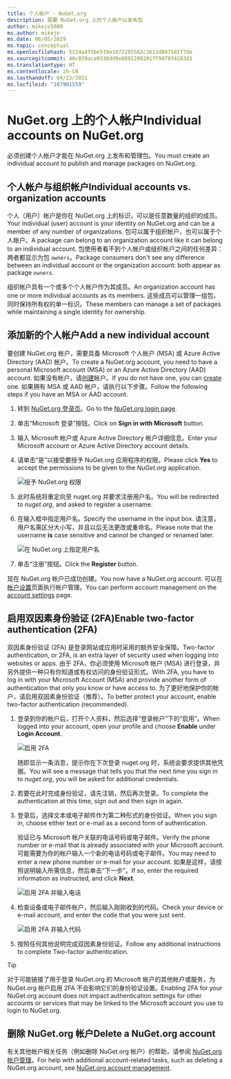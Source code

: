 ```yaml
---
title: 个人帐户 - NuGet.org
description: 需要 NuGet.org 上的个人帐户以发布包
author: mikejo5000
ms.author: mikejo
ms.date: 06/05/2019
ms.topic: conceptual
ms.openlocfilehash: 5224a4f5be519e1d72285562c1611d047582f7de
ms.sourcegitcommit: 40c039ace0330dd9e68922882017f9878f4283d1
ms.translationtype: HT
ms.contentlocale: zh-CN
ms.lasthandoff: 04/22/2021
ms.locfileid: "107901559"
---
```

# <a name="individual-accounts-on-nugetorg"></a><span data-ttu-id="62237-103">NuGet.org 上的个人帐户</span><span class="sxs-lookup"><span data-stu-id="62237-103">Individual accounts on NuGet.org</span></span>

<span data-ttu-id="62237-104">必须创建个人帐户才能在 NuGet.org 上发布和管理包。</span><span class="sxs-lookup"><span data-stu-id="62237-104">You must create an individual account to publish and manage packages on NuGet.org.</span></span>

## <a name="individual-accounts-vs-organization-accounts"></a><span data-ttu-id="62237-105">个人帐户与组织帐户</span><span class="sxs-lookup"><span data-stu-id="62237-105">Individual accounts vs. organization accounts</span></span>

<span data-ttu-id="62237-106">个人（用户）帐户是你在 NuGet.org 上的标识，可以是任意数量的组织的成员。</span><span class="sxs-lookup"><span data-stu-id="62237-106">Your individual (user) account is your identity on NuGet.org and can be a member of any number of organizations.</span></span> <span data-ttu-id="62237-107">包可以属于组织帐户，也可以属于个人帐户。</span><span class="sxs-lookup"><span data-stu-id="62237-107">A package can belong to an organization account like it can belong to an individual account.</span></span> <span data-ttu-id="62237-108">包使用者看不到个人帐户或组织帐户之间的任何差异：两者都显示为包 `owners`。</span><span class="sxs-lookup"><span data-stu-id="62237-108">Package consumers don't see any difference between an individual account or the organization account: both appear as package `owners`.</span></span>

<span data-ttu-id="62237-109">组织帐户具有一个或多个个人帐户作为其成员。</span><span class="sxs-lookup"><span data-stu-id="62237-109">An organization account has one or more individual accounts as its members.</span></span> <span data-ttu-id="62237-110">这些成员可以管理一组包，同时保持所有权的单一标识。</span><span class="sxs-lookup"><span data-stu-id="62237-110">These members can manage a set of packages while maintaining a single identity for ownership.</span></span>

## <a name="add-a-new-individual-account"></a><span data-ttu-id="62237-111">添加新的个人帐户</span><span class="sxs-lookup"><span data-stu-id="62237-111">Add a new individual account</span></span>

<span data-ttu-id="62237-112">要创建 NuGet.org 帐户，需要具备 Microsoft 个人帐户 (MSA) 或 Azure Active Directory (AAD) 帐户。</span><span class="sxs-lookup"><span data-stu-id="62237-112">To create a NuGet.org account, you need to have a personal Microsoft account (MSA) or an Azure Active Directory (AAD) account.</span></span> <span data-ttu-id="62237-113">如果没有帐户，请[创建](https://signup.live.com)帐户。</span><span class="sxs-lookup"><span data-stu-id="62237-113">If you do not have one, you can [create](https://signup.live.com) one.</span></span> <span data-ttu-id="62237-114">如果拥有 MSA 或 AAD 帐户，请执行以下步骤。</span><span class="sxs-lookup"><span data-stu-id="62237-114">Follow the following steps if you have an MSA or AAD account.</span></span>

1. <span data-ttu-id="62237-115">转到 [NuGet.org 登录页](https://www.nuget.org/users/account/LogOn)。</span><span class="sxs-lookup"><span data-stu-id="62237-115">Go to the [NuGet.org login page](https://www.nuget.org/users/account/LogOn).</span></span>

1. <span data-ttu-id="62237-116">单击“Microsoft 登录”按钮。</span><span class="sxs-lookup"><span data-stu-id="62237-116">Click on **Sign in with Microsoft** button.</span></span>

1. <span data-ttu-id="62237-117">输入 Microsoft 帐户或 Azure Active Directory 帐户详细信息。</span><span class="sxs-lookup"><span data-stu-id="62237-117">Enter your Microsoft account or Azure Active Directory account details.</span></span>

1. <span data-ttu-id="62237-118">请单击“是”以接受要授予 NuGet.org 应用程序的权限。</span><span class="sxs-lookup"><span data-stu-id="62237-118">Please click **Yes** to accept the permissions to be given to the *NuGet.org* application.</span></span>

   ![授予 NuGet.org 权限](media/nuget-org-permissions.png)

1. <span data-ttu-id="62237-120">此时系统将重定向至 nuget.org 并要求注册用户名。</span><span class="sxs-lookup"><span data-stu-id="62237-120">You will be redirected to *nuget.org*, and asked to register a username.</span></span>

1. <span data-ttu-id="62237-121">在输入框中指定用户名。</span><span class="sxs-lookup"><span data-stu-id="62237-121">Specify the username in the input box.</span></span> <span data-ttu-id="62237-122">请注意，用户名需区分大小写，并且以后无法更改或重命名。</span><span class="sxs-lookup"><span data-stu-id="62237-122">Please note that the username **is** case sensitive and cannot be changed or renamed later.</span></span>

   ![在 NuGet.org 上指定用户名](media/nuget-org-register.png) 

1. <span data-ttu-id="62237-124">单击“注册”按钮。</span><span class="sxs-lookup"><span data-stu-id="62237-124">Click the **Register** button.</span></span>

<span data-ttu-id="62237-125">现在 NuGet.org 帐户已成功创建。</span><span class="sxs-lookup"><span data-stu-id="62237-125">You now have a NuGet.org account.</span></span> <span data-ttu-id="62237-126">可以在[帐户设置](https://www.nuget.org/account)页面执行帐户管理。</span><span class="sxs-lookup"><span data-stu-id="62237-126">You can perform account management on the [account settings](https://www.nuget.org/account) page.</span></span>

## <a name="enable-two-factor-authentication-2fa"></a><span data-ttu-id="62237-127">启用双因素身份验证 (2FA)</span><span class="sxs-lookup"><span data-stu-id="62237-127">Enable two-factor authentication (2FA)</span></span>

<span data-ttu-id="62237-128">双因素身份验证 (2FA) 是登录网站或应用时采用的额外安全保障。</span><span class="sxs-lookup"><span data-stu-id="62237-128">Two-factor authentication, or 2FA, is an extra layer of security used when logging into websites or apps.</span></span> <span data-ttu-id="62237-129">由于 2FA，你必须使用 Microsoft 帐户 (MSA) 进行登录，并另外提供一种只有你知道或有权访问的身份验证形式。</span><span class="sxs-lookup"><span data-stu-id="62237-129">With 2FA, you have to log in with your Microsoft Account (MSA) and provide another form of authentication that only you know or have access to.</span></span> <span data-ttu-id="62237-130">为了更好地保护你的帐户，请启用双因素身份验证（推荐）。</span><span class="sxs-lookup"><span data-stu-id="62237-130">To better protect your account, enable two-factor authentication (recommended).</span></span>

1. <span data-ttu-id="62237-131">登录到你的帐户后，打开个人资料，然后选择“登录帐户”下的“启用”。</span><span class="sxs-lookup"><span data-stu-id="62237-131">When logged into your account, open your profile and choose **Enable** under **Login Account**.</span></span>

   ![启用 2FA](media/nuget-org-register-2fa.png)

   <span data-ttu-id="62237-133">随即显示一条消息，提示你在下次登录 nuget.org 时，系统会要求提供其他凭据。</span><span class="sxs-lookup"><span data-stu-id="62237-133">You will see a message that tells you that the next time you sign in to *nuget.org*, you will be asked for additional credentials.</span></span>

2. <span data-ttu-id="62237-134">若要在此时完成身份验证，请先注销，然后再次登录。</span><span class="sxs-lookup"><span data-stu-id="62237-134">To complete the authentication at this time, sign out and then sign in again.</span></span>

3. <span data-ttu-id="62237-135">登录后，选择文本或电子邮件作为第二种形式的身份验证。</span><span class="sxs-lookup"><span data-stu-id="62237-135">When you sign in, choose either text or e-mail as a second form of authentication.</span></span>

   <span data-ttu-id="62237-136">验证已与 Microsoft 帐户关联的电话号码或电子邮件。</span><span class="sxs-lookup"><span data-stu-id="62237-136">Verify the phone number or e-mail that is already associated with your Microsoft account.</span></span> <span data-ttu-id="62237-137">可能需要为你的帐户输入一个新的电话号码或电子邮件。</span><span class="sxs-lookup"><span data-stu-id="62237-137">You may need to enter a new phone number or e-mail for your account.</span></span> <span data-ttu-id="62237-138">如果是这样，请按照说明输入所需信息，然后单击“下一步”。</span><span class="sxs-lookup"><span data-stu-id="62237-138">If so, enter the required information as instructed, and click **Next**.</span></span>

   ![启用 2FA 并输入电话](media/nuget-org-sign-in-2fa.png)

4. <span data-ttu-id="62237-140">检查设备或电子邮件帐户，然后输入刚刚收到的代码。</span><span class="sxs-lookup"><span data-stu-id="62237-140">Check your device or e-mail account, and enter the code that you were just sent.</span></span>

   ![启用 2FA 并输入代码](media/nuget-org-enter-code-2fa.png)

5. <span data-ttu-id="62237-142">按照任何其他说明完成双因素身份验证。</span><span class="sxs-lookup"><span data-stu-id="62237-142">Follow any additional instructions to complete Two-factor authentication.</span></span>

> [!Tip]
> <span data-ttu-id="62237-143">对于可能链接了用于登录 NuGet.org 的 Microsoft 帐户的其他帐户或服务，为 NuGet.org 帐户启用 2FA 不会影响它们的身份验证设置。</span><span class="sxs-lookup"><span data-stu-id="62237-143">Enabling 2FA for your NuGet.org account does not impact authentication settings for other accounts or services that may be linked to the Microsoft account you use to login to NuGet.org.</span></span>

## <a name="delete-a-nugetorg-account"></a><span data-ttu-id="62237-144">删除 NuGet.org 帐户</span><span class="sxs-lookup"><span data-stu-id="62237-144">Delete a NuGet.org account</span></span>

<span data-ttu-id="62237-145">有关其他帐户相关任务（例如删除 NuGet.org 帐户）的帮助，请参阅 [NuGet.org 帐户管理](nuget-org-faq.md#nugetorg-account-management)。</span><span class="sxs-lookup"><span data-stu-id="62237-145">For help with additional account-related tasks, such as deleting a NuGet.org account, see [NuGet.org account management](nuget-org-faq.md#nugetorg-account-management).</span></span>
